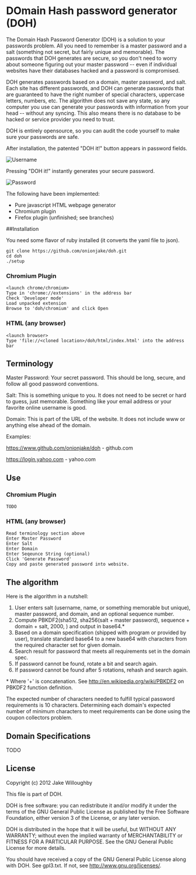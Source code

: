 # DOmain Hash password generator (DOH)

The Domain Hash Password Generator (DOH) is a solution to your passwords problem.  All you need to remember is a master password and a salt (something not secret, but fairly unique and memorable).  The passwords that DOH generates are secure, so you don't need to worry about someone figuring out your master password -- even if individual websites have their databases hacked and a password is compromised.

DOH generates passwords based on a domain, master password, and salt.  Each site has different passwords, and DOH can generate passwords that are guaranteed to have the right number of special characters, uppercase letters, numbers, etc.  The algorithm does not save any state, so any computer you use can generate your passwords with information from your head -- without any syncing.  This also means there is no database to be hacked or service provider you need to trust.

DOH is entirely opensource, so you can audit the code yourself to make sure your passwords are safe.

After installation, the patented "DOH it!" button appears in password fields.

![Username](https://raw.githubusercontent.com/amozoss/doh/master/images/username.png)

Pressing "DOH it!" instantly generates your secure password. 

![Password](https://raw.githubusercontent.com/amozoss/doh/master/images/password_generated.png)

The following have been implemented:

* Pure javascript HTML webpage generator
* Chromium plugin
* Firefox plugin (unfinished; see branches)

##Installation

You need some flavor of ruby installed (it converts the yaml file to json).

    git clone https://github.com/onionjake/doh.git
    cd doh
    ./setup

### Chromium Plugin

    <launch chrome/chromium>
    Type in 'chrome://extensions' in the address bar
    Check 'Developer mode'
    Load unpacked extension
    Browse to 'doh/chromium' and click Open
    
### HTML (any browser)

    <launch browser>
    Type 'file://<cloned location>/doh/html/index.html' into the address bar
    
    
## Terminology

Master Password:  Your secret password.  This should be long, secure, and follow all good password conventions.

Salt:  This is something unique to you.  It does not need to be secret or hard to guess, just memorable.  Something like your email address or your favorite online username is good.

Domain: This is part of the URL of the website.  It does not include www or anything else ahead of the domain.

Examples: 

https://www.github.com/onionjake/doh - github.com
          
https://login.yahoo.com - yahoo.com

## Use

### Chromium Plugin

    TODO    

### HTML (any browser)

    Read terminology section above
    Enter Master Password
    Enter Salt
    Enter Domain
    Enter Seqeunce String (optional)
    Click 'Generate Password'
    Copy and paste generated password into website.
    
## The algorithm

Here is the algorithm in a nutshell:

1. User enters salt (username, name, or something memorable but unique), master password, and domain, and an optional sequence number.
2. Compute PBKDF2(sha512, sha256(salt + master password), sequence + domain + salt, 2000, <varies on domain spec>) and output in base64.*
3. Based on a domain specification (shipped with program or provided by user), translate standard base64 to a new base64 with characters from the required character set for given domain.
4. Search result for password that meets all requirements set in the domain spec.
5. If password cannot be found, rotate a bit and search again.
6. If password cannot be found after 5 rotations, rehash and search again.

\* Where '+' is concatenation.  See http://en.wikipedia.org/wiki/PBKDF2 on PBKDF2 function definition.

The expected number of characters needed to fulfill typical password requirements is 10 characters. Determining each domain's expected number of minimum characters to meet requirements can be done using the coupon collectors problem.

## Domain Specifications

TODO

## License

Copyright (c) 2012 Jake Willoughby

This file is part of DOH.

DOH is free software: you can redistribute it and/or modify
it under the terms of the GNU General Public License as published by
the Free Software Foundation, either version 3 of the License, or
any later version.

DOH is distributed in the hope that it will be useful,
but WITHOUT ANY WARRANTY; without even the implied warranty of
MERCHANTABILITY or FITNESS FOR A PARTICULAR PURPOSE.  See the
GNU General Public License for more details.

You should have received a copy of the GNU General Public License
along with DOH.  See gpl3.txt. If not, see <http://www.gnu.org/licenses/>.
